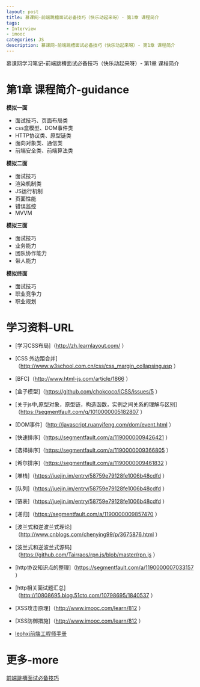```yaml
---
layout: post
title: 慕课网-前端跳槽面试必备技巧（快乐动起来呀）- 第1章 课程简介
tags:
- Interview
- imooc
categories: JS
description: 慕课网-前端跳槽面试必备技巧（快乐动起来呀）- 第1章 课程简介
---
```


慕课网学习笔记-前端跳槽面试必备技巧（快乐动起来呀）- 第1章 课程简介

# 第1章 课程简介-guidance

**模拟一面**

- 面试技巧、页面布局类
- css盒模型、DOM事件类
- HTTP协议类、原型链类
- 面向对象类、通信类
- 前端安全类、前端算法类

**模拟二面**

- 面试技巧
- 渲染机制类
- JS运行机制
- 页面性能
- 错误监控
- MVVM

**模拟三面**

- 面试技巧
- 业务能力
- 团队协作能力
- 带人能力

**模拟终面**

- 面试技巧
- 职业竞争力
- 职业规划

# 学习资料-URL

- [学习CSS布局]（http://zh.learnlayout.com/ ）
- [CSS 外边距合并]（http://www.w3school.com.cn/css/css_margin_collapsing.asp ）
- [BFC]（http://www.html-js.com/article/1866 ）
- [盒子模型]（https://github.com/chokcoco/iCSS/issues/5 ）
- [关于js中,原型对象，原型链，构造函数，实例之间关系的理解与区别]（https://segmentfault.com/q/1010000005182807 ）
- [DOM事件]（http://javascript.ruanyifeng.com/dom/event.html ）
- [快速排序]（https://segmentfault.com/a/1190000009426421 ）
- [选择排序]（https://segmentfault.com/a/1190000009366805 ）
- [希尔排序]（https://segmentfault.com/a/1190000009461832 ）
- [堆栈]（https://juejin.im/entry/58759e79128fe1006b48cdfd ）
- [队列]（https://juejin.im/entry/58759e79128fe1006b48cdfd ）
- [链表]（https://juejin.im/entry/58759e79128fe1006b48cdfd ）
- [递归]（https://segmentfault.com/a/1190000009857470 ）
- [波兰式和逆波兰式理论]（http://www.cnblogs.com/chenying99/p/3675876.html ）
- [波兰式和逆波兰式源码]（https://github.com/Tairraos/rpn.js/blob/master/rpn.js ）
- [http协议知识点的整理]（https://segmentfault.com/a/1190000007033157 ）
- [http相关面试题汇总]（http://10808695.blog.51cto.com/10798695/1840537 ）
- [XSS攻击原理]（http://www.imooc.com/learn/812 ）
- [XSS防御措施]（http://www.imooc.com/learn/812 ）

- [leohxj前端工程师手册](https://leohxj.gitbooks.io/front-end-database/content/)


# 更多-more

[前端跳槽面试必备技巧](https://coding.imooc.com/learn/list/129.html)